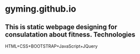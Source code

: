 # gyming.github.io
This is static webpage designing for consulatation about fitness.
Technologies
-------------------
HTML+CSS+BOOTSTRAP+JavaScript+JQuery
